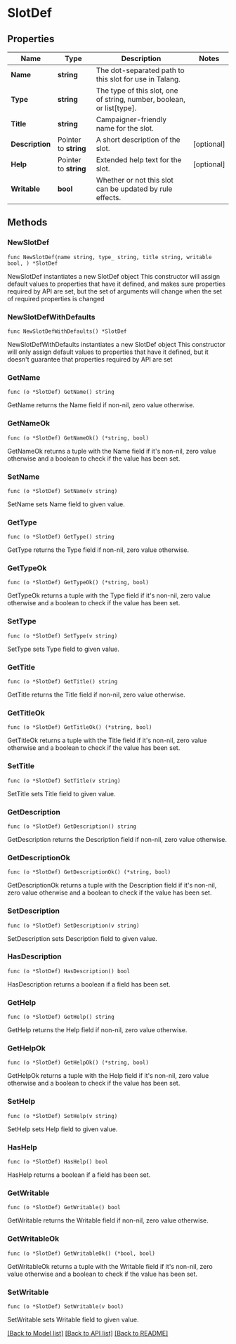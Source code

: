 # SlotDef

## Properties

Name | Type | Description | Notes
------------ | ------------- | ------------- | -------------
**Name** | **string** | The dot-separated path to this slot for use in Talang. | 
**Type** | **string** | The type of this slot, one of string, number, boolean, or list[type]. | 
**Title** | **string** | Campaigner-friendly name for the slot. | 
**Description** | Pointer to **string** | A short description of the slot. | [optional] 
**Help** | Pointer to **string** | Extended help text for the slot. | [optional] 
**Writable** | **bool** | Whether or not this slot can be updated by rule effects. | 

## Methods

### NewSlotDef

`func NewSlotDef(name string, type_ string, title string, writable bool, ) *SlotDef`

NewSlotDef instantiates a new SlotDef object
This constructor will assign default values to properties that have it defined,
and makes sure properties required by API are set, but the set of arguments
will change when the set of required properties is changed

### NewSlotDefWithDefaults

`func NewSlotDefWithDefaults() *SlotDef`

NewSlotDefWithDefaults instantiates a new SlotDef object
This constructor will only assign default values to properties that have it defined,
but it doesn't guarantee that properties required by API are set

### GetName

`func (o *SlotDef) GetName() string`

GetName returns the Name field if non-nil, zero value otherwise.

### GetNameOk

`func (o *SlotDef) GetNameOk() (*string, bool)`

GetNameOk returns a tuple with the Name field if it's non-nil, zero value otherwise
and a boolean to check if the value has been set.

### SetName

`func (o *SlotDef) SetName(v string)`

SetName sets Name field to given value.


### GetType

`func (o *SlotDef) GetType() string`

GetType returns the Type field if non-nil, zero value otherwise.

### GetTypeOk

`func (o *SlotDef) GetTypeOk() (*string, bool)`

GetTypeOk returns a tuple with the Type field if it's non-nil, zero value otherwise
and a boolean to check if the value has been set.

### SetType

`func (o *SlotDef) SetType(v string)`

SetType sets Type field to given value.


### GetTitle

`func (o *SlotDef) GetTitle() string`

GetTitle returns the Title field if non-nil, zero value otherwise.

### GetTitleOk

`func (o *SlotDef) GetTitleOk() (*string, bool)`

GetTitleOk returns a tuple with the Title field if it's non-nil, zero value otherwise
and a boolean to check if the value has been set.

### SetTitle

`func (o *SlotDef) SetTitle(v string)`

SetTitle sets Title field to given value.


### GetDescription

`func (o *SlotDef) GetDescription() string`

GetDescription returns the Description field if non-nil, zero value otherwise.

### GetDescriptionOk

`func (o *SlotDef) GetDescriptionOk() (*string, bool)`

GetDescriptionOk returns a tuple with the Description field if it's non-nil, zero value otherwise
and a boolean to check if the value has been set.

### SetDescription

`func (o *SlotDef) SetDescription(v string)`

SetDescription sets Description field to given value.

### HasDescription

`func (o *SlotDef) HasDescription() bool`

HasDescription returns a boolean if a field has been set.

### GetHelp

`func (o *SlotDef) GetHelp() string`

GetHelp returns the Help field if non-nil, zero value otherwise.

### GetHelpOk

`func (o *SlotDef) GetHelpOk() (*string, bool)`

GetHelpOk returns a tuple with the Help field if it's non-nil, zero value otherwise
and a boolean to check if the value has been set.

### SetHelp

`func (o *SlotDef) SetHelp(v string)`

SetHelp sets Help field to given value.

### HasHelp

`func (o *SlotDef) HasHelp() bool`

HasHelp returns a boolean if a field has been set.

### GetWritable

`func (o *SlotDef) GetWritable() bool`

GetWritable returns the Writable field if non-nil, zero value otherwise.

### GetWritableOk

`func (o *SlotDef) GetWritableOk() (*bool, bool)`

GetWritableOk returns a tuple with the Writable field if it's non-nil, zero value otherwise
and a boolean to check if the value has been set.

### SetWritable

`func (o *SlotDef) SetWritable(v bool)`

SetWritable sets Writable field to given value.



[[Back to Model list]](../README.md#documentation-for-models) [[Back to API list]](../README.md#documentation-for-api-endpoints) [[Back to README]](../README.md)


